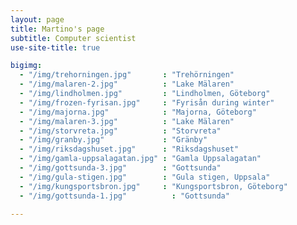```yaml
---
layout: page
title: Martino's page
subtitle: Computer scientist
use-site-title: true

bigimg:
  - "/img/trehorningen.jpg"       : "Trehörningen"
  - "/img/malaren-2.jpg"          : "Lake Mälaren"
  - "/img/lindholmen.jpg"         : "Lindholmen, Göteborg"
  - "/img/frozen-fyrisan.jpg"     : "Fyrisån during winter"
  - "/img/majorna.jpg"            : "Majorna, Göteborg"
  - "/img/malaren-3.jpg"          : "Lake Mälaren"
  - "/img/storvreta.jpg"          : "Storvreta"
  - "/img/granby.jpg"             : "Gränby"
  - "/img/riksdagshuset.jpg"      : "Riksdagshuset"
  - "/img/gamla-uppsalagatan.jpg" : "Gamla Uppsalagatan"
  - "/img/gottsunda-3.jpg"        : "Gottsunda"
  - "/img/gula-stigen.jpg"        : "Gula stigen, Uppsala"
  - "/img/kungsportsbron.jpg"     : "Kungsportsbron, Göteborg"
  - "/img/gottsunda-1.jpg"          : "Gottsunda"

---
```

<style>
div[role="main"] {display: none;}
footer {margin-top: 0; padding: 30px;}
</style>
